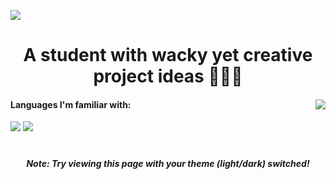 <a href="https://linkode.org/#P3ZSY9CLe9TBdfVP0eHFm1"><img src="https://i.postimg.cc/pLC625YV/1.png" style="max-height: 100%;"></a>
<h1 align="center">
A student with wacky yet creative project ideas 👨🏻‍💻
</h1>
<div>
  <img src="https://github-readme-stats.vercel.app/api?username=Divdude77&theme=gotham&bg-color=0e1116&show_icons=true" align="right" style="">
  <h4>
    Languages I'm familiar with:
  </h4>
  <img src="https://skills.thijs.gg/icons?i=python,c,java,haskell,mysql,arduino">
  <img src="https://skills.thijs.gg/icons?i=html,css,js,react">
  <h1></h1>
</div>
<h5 align="center">Note: Try viewing this page with your theme (light/dark) switched!</h5>
